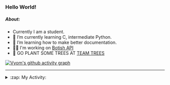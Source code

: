 ### Hello World!

##### About:
- Currently I am a student.
- 🌱 I’m currently learning C, intermediate Python.
- 🌱 I’m learning how to make better documentation.
- 👨‍💻 I'm working on [Botish API](https://github.com/Vyvy-vi/api)
- 🌱 GO PLANT SOME TREES AT [TEAM TREES](https://teamtrees.org/)

[![Vyom's github activity graph](https://activity-graph.herokuapp.com/graph?username=Vyvy-vi)](https://github.com/ashutosh00710/github-readme-activity-graph)

---
<details>
  <summary>:zap: My Activity:</summary>
  
<!--START_SECTION:waka-->
![Code Time](http://img.shields.io/badge/Code%20Time-769%20hrs%204%20mins-blue)

**I'm a Night 🦉** 

```text
🌞 Morning    62 commits     ██░░░░░░░░░░░░░░░░░░░░░░░   9.61% 
🌆 Daytime    155 commits    ██████░░░░░░░░░░░░░░░░░░░   24.03% 
🌃 Evening    202 commits    ███████░░░░░░░░░░░░░░░░░░   31.32% 
🌙 Night      226 commits    ████████░░░░░░░░░░░░░░░░░   35.04%

```
📅 **I'm Most Productive on Sunday** 

```text
Monday       63 commits     ██░░░░░░░░░░░░░░░░░░░░░░░   9.77% 
Tuesday      109 commits    ████░░░░░░░░░░░░░░░░░░░░░   16.9% 
Wednesday    103 commits    ████░░░░░░░░░░░░░░░░░░░░░   15.97% 
Thursday     81 commits     ███░░░░░░░░░░░░░░░░░░░░░░   12.56% 
Friday       78 commits     ███░░░░░░░░░░░░░░░░░░░░░░   12.09% 
Saturday     65 commits     ██░░░░░░░░░░░░░░░░░░░░░░░   10.08% 
Sunday       146 commits    █████░░░░░░░░░░░░░░░░░░░░   22.64%

```


📊 **This Week I Spent My Time On** 

```text
🔥 Editors: 
VS Code                  23 hrs 7 mins       ████████████████████████░   97.57% 
Vim                      34 mins             ░░░░░░░░░░░░░░░░░░░░░░░░░   2.43%

🐱‍💻 Projects: 
uni-webpages             11 hrs 51 mins      ████████████░░░░░░░░░░░░░   50.01% 
CSF                      4 hrs 11 mins       ████░░░░░░░░░░░░░░░░░░░░░   17.7% 
onboarding-bot           2 hrs 30 mins       ██░░░░░░░░░░░░░░░░░░░░░░░   10.6% 
Praise-Bot-Discord       1 hr 39 mins        █░░░░░░░░░░░░░░░░░░░░░░░░   6.97% 
TEA-onboarding-bot       1 hr 33 mins        █░░░░░░░░░░░░░░░░░░░░░░░░   6.59%

```


 Last Updated on 30/04/2022 03:25:18 UTC
<!--END_SECTION:waka-->
</details>
